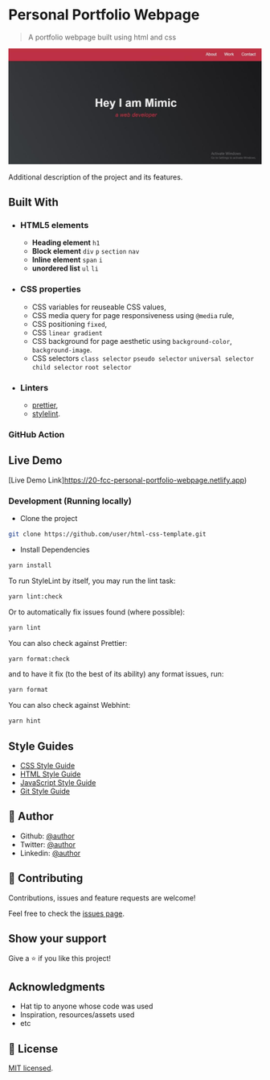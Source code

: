 # Personal Portfolio Webpage

> A portfolio webpage built using html and css

![screenshot](./app_screenshot.png)

Additional description of the project and its features.

## Built With

- ### HTML5 elements
  - **Heading element**
    `h1`
  - **Block element**
    `div` `p` `section` `nav`
  - **Inline element**
    `span` `i`
  - **unordered list**
    `ul` `li`
- ### CSS properties
  - CSS variables for reuseable CSS values,
  - CSS media query for page responsiveness using `@media` rule,
  - CSS positioning `fixed`,
  - CSS `linear gradient`
  - CSS background for page aesthetic using `background-color`, `background-image`.
  - CSS selectors `class selector` `pseudo selector` `universal selector` `child selector` `root selector`
- ### Linters
  - [prettier](prettier),
  - [stylelint](stylelint).

### GitHub Action

## Live Demo

[Live Demo Link]https://20-fcc-personal-portfolio-webpage.netlify.app)

### Development (Running locally)

- Clone the project

```bash
git clone https://github.com/user/html-css-template.git

```

- Install Dependencies

```bash
yarn install
```

To run StyleLint by itself, you may run the lint task:

```bash
yarn lint:check
```

Or to automatically fix issues found (where possible):

```bash
yarn lint
```

You can also check against Prettier:

```bash
yarn format:check
```

and to have it fix (to the best of its ability) any format issues, run:

```bash
yarn format
```

You can also check against Webhint:

```bash
yarn hint
```

## Style Guides

- [CSS Style Guide](http://udacity.github.io/frontend-nanodegree-styleguide/css.html)
- [HTML Style Guide](http://udacity.github.io/frontend-nanodegree-styleguide/index.html)
- [JavaScript Style Guide](http://udacity.github.io/frontend-nanodegree-styleguide/javascript.html)
- [Git Style Guide](https://udacity.github.io/git-styleguide/)

## 👤 Author

- Github: [@author](https://github.com/author)
- Twitter: [@author](https://twitter.com/author)
- Linkedin: [@author](https://www.linkedin.com/in/author/)

## 🤝 Contributing

Contributions, issues and feature requests are welcome!

Feel free to check the [issues page](../../issues).

## Show your support

Give a ⭐️ if you like this project!

## Acknowledgments

- Hat tip to anyone whose code was used
- Inspiration, resources/assets used
- etc

## 📝 License

[MIT licensed](./LICENSE).
